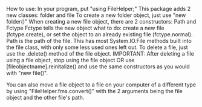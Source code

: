 ﻿How to use:
In your program, put "using FileHelper;"
This package adds 2 new classes: folder and file
To create a new folder object, just use "new folder()"
When creating a new file object, there are 2 constructors: Path and Fctype
Fctype tells the new object what to do: create a new file (fctype.create), or set the object to an already existing file (fctype.normal).
Path is the path of the file.
This has most System.IO.File methods built into the file class, with only some less used ones left out.
To delete a file, just use the .delete() method of the file object.
IMPORTANT: After deleting a file using a file object, stop using the file object OR use [fileobjectname].reinitalize() and use the same constructors as you would with "new file()".

You can also move a file object to a file on your computer of a different type by using "FileHelper.fms.convert()" with the 2 arguments being the file object and the other file's path.
